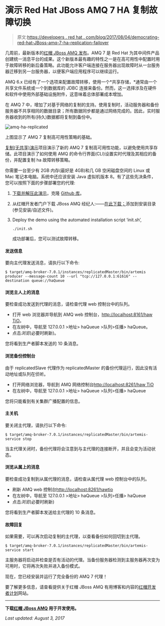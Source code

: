 # 演示 Red Hat JBoss AMQ 7 HA 复制故障切换

> 原文:[https://developers . red hat . com/blog/2017/08/04/democrating-red-hat-JBoss-amq-7-ha-replication-failover](https://developers.redhat.com/blog/2017/08/04/demonstrating-red-hat-jboss-amq-7-ha-replication-failover)

几周前，最新版本的[红帽 JBoss AMQ 发布](https://hguerreroo.wordpress.com/2017/05/04/jboss-amq-7-ga-announced-download-it-today/)。AMQ 7 是 Red Hat 为其中间件产品创建统一消息平台的成果。这个新版本最有趣的特性之一是在高可用性中配置时用于故障转移的新后备策略。此功能允许客户端连接在服务器出现故障时从一台服务器迁移到另一台服务器，以便客户端应用程序可以继续运行。

AMQ 6.x 已经有了一个选项来配置故障转移，使用一个*共享存储，*通常由一个共享文件系统或一个到数据库的 JDBC 连接来备份。然而，这一选择涉及在硬件和软件中使用外部基础设施附件，这意味着总体部署成本增加。

在 AMQ 7 中，增加了对基于网络的复制的支持。使用复制时，活动服务器和备份服务器不共享相同的数据目录；所有数据同步都是通过网络完成的。因此，实时服务器收到的所有(持久)数据都将复制到备份中。

![amq-ha-replicated](../Images/8894cc36e206b1d35df74fd0ffdb00c1.png)

上图显示了 AMQ 7 复制高可用性策略的基础。

[复制(无共享)演示](https://github.com/jbossdemocentral/amq-ha-replicated-demo)项目演示了新的 AMQ 7 复制高可用性功能，以避免使用共享存储。此项目演示了如何使用 AMQ 的命令行界面(CLI)设置实时代理及其相应的备份，并配置复制 ha 故障转移策略。

你需要一台至少有 2GB 内存(最好是 4GB)和几 GB 空闲磁盘空间的 Linux 或 Mac 笔记本电脑。系统中还应该安装 Java 虚拟机版本 8。有了这些先决条件，您可以按照下面的步骤部署您的代理:

1.  [下载并解压此演示](https://github.com/jbossdemocentral/amq-ha-replicated-demo/releases/latest)，克隆 [Github 库](https://github.com/jbossdemocentral/amq-ha-replicated-demo)。
2.  从红帽开发者门户下载 JBoss AMQ 经纪人:——[在此下载；](https://developers.redhat.com/products/amq/download/)添加到安装目录(参见安装/自述文件)。
3.  Deploy the demo using the automated installation script ‘init.sh’,

    ```
    ./init.sh 
    ```

    成功部署后，您可以测试故障转移。

#### **发送信息**

要向主代理发送消息，请执行以下命令:

```
$ target/amq-broker-7.0.1/instances/replicatedMaster/bin/artemis producer --message-count 10 --url "tcp://127.0.0.1:61616" --destination queue://haQueue 
```

#### **浏览主人**上的消息

要检查成功发送到代理的消息，请检查代理 web 控制台中的队列。

*   打开 web 浏览器并导航到 AMQ web 控制台，[http://localhost:8161/haw TiO](http://localhost:8161/hawtio)。
*   在左树中，导航至 127.0.0.1 >地址> haQueue >队列>任播> haQueue。
*   点击*浏览*(必要时刷新)。

您将看到生产者脚本发送的 10 条消息。

#### **浏览备份控制台**

由于 replicatedSlave 代理作为 replicatedMaster 的备份代理运行，因此没有活动地址或队列在侦听。

*   打开网络浏览器，导航到 AMQ 网络控制台[http://localhost:8261/haw TiO](http://localhost:8261/hawtio)
*   在左树中，导航至 127.0.0.1 >地址> haQueue >队列>任播> haQueue

您将只能看到有关集群广播配置的信息。

#### **主关机**

要关闭主代理，请执行以下命令:

```
$ target/amq-broker-7.0.1/instances/replicatedMaster/bin/artemis-service stop 
```

当主代理关闭时，备份代理将会注意到与主代理的连接断开，并且会变为活动状态。

#### **浏览从属**上的消息

要检查成功复制到从属代理的消息，请检查从属代理 web 控制台中的队列。

*   刷新 AMQ web 控制台[http://localhost:8261/hawtio](http://localhost:8261/hawtio)
*   在左树中，导航至 127.0.0.1 >地址> haQueue >队列>任播> haQueue
*   点击*浏览*(必要时刷新)

您将看到生产者脚本发送给主代理的 10 条消息。

#### **故障回复**

如果需要，可以再次启动复制的主代理，以查看备份如何回切到主代理。

```
$ target/amq-broker-7.0.1/instances/replicatedMaster/bin/artemis-service start 
```

主服务器将启动并检查是否有活动的代理。当备份服务器检测到主服务器再次变为可用时，它将再次失败并进入备份模式。

现在，您已经安装并运行了完全备份的 AMQ 7 代理！

要了解更多信息，请查看提供关于红帽 JBoss AMQ 有用博客和内容的[红帽开发者计划](https://developers.redhat.com/products/amq/overview/)网站。

* * *

**下载[红帽 JBoss AMQ](https://developers.redhat.com/products/amq/download/?intcmp=7016000000124eUAAQ) 用于开发使用。**

*Last updated: August 3, 2017*